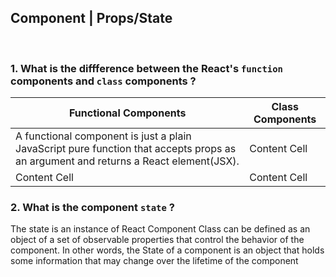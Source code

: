 
## Component | Props/State

<br>

### 1.  What is the diffference between the React's `function` components and `class` components ?      
  | Functional Components   | Class Components   |
| ------------- | ------------- |
| A functional component is just a plain JavaScript pure function that accepts props as an argument and returns a React element(JSX).  | Content Cell  |
| Content Cell  | Content Cell  |
### 2.  What is the component `state` ?
The state is an instance of React Component Class can be defined as an object of a set of observable properties that control the behavior of the component. In other words, the State of a component is an object that holds some information that may change over the lifetime of the component

<br>
